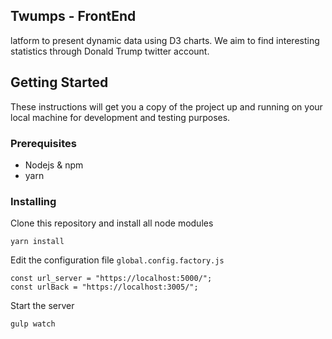 ## Twumps - FrontEnd
latform to present dynamic data using D3 charts. We aim to find interesting statistics through Donald Trump twitter account.

## Getting Started

These instructions will get you a copy of the project up and running on your local machine for development and testing purposes.

### Prerequisites
- Nodejs & npm
- yarn

### Installing

Clone this repository and install all node modules

```
yarn install
```

Edit the configuration file `global.config.factory.js`

```
const url_server = "https://localhost:5000/";
const urlBack = "https://localhost:3005/";
```

Start the server
```
gulp watch
```
